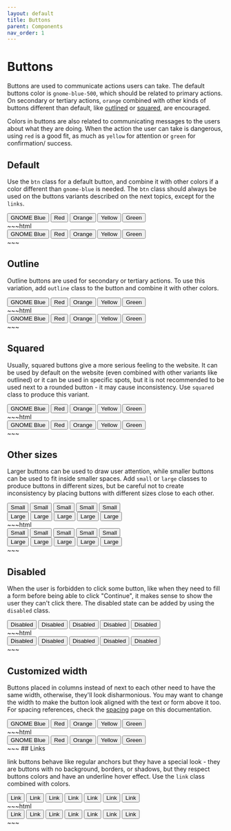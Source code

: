 ```yaml
---
layout: default
title: Buttons
parent: Components
nav_order: 1
---
```


# Buttons

Buttons are used to communicate actions users can take. The default buttons color is `gnome-blue-500`, which should be related to primary actions. On secondary or tertiary actions, `orange` combined with other kinds of buttons different than default, like [outlined](#outline) or [squared](#squared), are encouraged.

Colors in buttons are also related to communicating messages to the users about what they are doing. When the action the user can take is dangerous, using `red` is a good fit, as much as `yellow` for attention or `green` for confirmation/ success.

## Default

Use the `btn` class for a default button, and combine it with other colors if a color different than `gnome-blue` is needed. The `btn` class should always be used on the buttons variants described on the next topics, except for the `links`.

<div class="container flex-grow">
    <button class="btn mr-2 my-2">GNOME Blue</button>
    <button class="btn red mr-2 my-2">Red</button>
    <button class="btn orange mr-2 my-2">Orange</button>
    <button class="btn yellow mr-2 my-2">Yellow</button>
    <button class="btn green my-2">Green</button>
</div>
~~~html
<div class="container flex-grow">
    <button class="btn mr-2 my-2">GNOME Blue</button>
    <button class="btn red mr-2 my-2">Red</button>
    <button class="btn orange mr-2 my-2">Orange</button>
    <button class="btn yellow mr-2 my-2">Yellow</button>
    <button class="btn green my-2">Green</button>
</div>
~~~

## Outline

Outline buttons are used for secondary or tertiary actions. To use this variation, add `outline` class to the button and combine it with other colors.

<div class="container flex-grow">
    <button class="btn outline mr-2 my-2">GNOME Blue</button>
    <button class="btn outline-red mr-2 my-2">Red</button>
    <button class="btn outline-orange mr-2 my-2">Orange</button>
    <button class="btn outline-yellow mr-2 my-2">Yellow</button>
    <button class="btn outline-green mr-2 my-2">Green</button>
</div>
~~~html
<div class="container flex-grow">
    <button class="btn outline mr-2 my-2">GNOME Blue</button>
    <button class="btn outline-red mr-2 my-2">Red</button>
    <button class="btn outline-orange mr-2 my-2">Orange</button>
    <button class="btn outline-yellow mr-2 my-2">Yellow</button>
    <button class="btn outline-green mr-2 my-2">Green</button>
</div>
~~~

## Squared

Usually, squared buttons give a more serious feeling to the website. It can be used by default on the website (even combined with other variants like outlined) or it can be used in specific spots, but it is not recommended to be used next to a rounded button - it may cause inconsistency. Use `squared` class to produce this variant.

<div class="container flex-grow">
    <button class="btn squared mr-2 my-2">GNOME Blue</button>
    <button class="btn red squared mr-2 my-2">Red</button>
    <button class="btn outline-orange squared mr-2 my-2">Orange</button>
    <button class="btn outline-yellow squared mr-2 my-2">Yellow</button>
    <button class="btn outline-green squared mr-2 my-2">Green</button>
</div>
~~~html
<div class="container flex-grow">
    <button class="btn squared mr-2 my-2">GNOME Blue</button>
    <button class="btn red squared mr-2 my-2">Red</button>
    <button class="btn outline-orange squared mr-2 my-2">Orange</button>
    <button class="btn outline-yellow squared mr-2 my-2">Yellow</button>
    <button class="btn outline-green squared mr-2 my-2">Green</button>
</div>
~~~

## Other sizes

Larger buttons can be used to draw user attention, while smaller buttons can be used to fit inside smaller spaces. Add `small` or `large` classes to produce buttons in different sizes, but be careful not to create inconsistency by placing buttons with different sizes close to each other.

<div class="container flex-grow">
    <button class="btn small mr-2 my-2">Small</button>
    <button class="btn red small mr-2 my-2">Small</button>
    <button class="btn outline-orange small squared mr-2 my-2">Small</button>
    <button class="btn outline-yellow small squared mr-2 my-2">Small</button>
    <button class="btn outline-green small mr-2 my-2">Small</button>
</div>

<div class="container flex-grow">
    <button class="btn large mr-2 my-2">Large</button>
    <button class="btn red large mr-2 my-2">Large</button>
    <button class="btn outline-orange large squared mr-2 my-2">Large</button>
    <button class="btn outline-yellow large squared mr-2 my-2">Large</button>
    <button class="btn outline-green large mr-2 my-2">Large</button>
</div>
~~~html
<div class="container flex-grow">
    <button class="btn small mr-2 my-2">Small</button>
    <button class="btn red small mr-2 my-2">Small</button>
    <button class="btn outline-orange small squared mr-2 my-2">Small</button>
    <button class="btn outline-yellow small squared mr-2 my-2">Small</button>
    <button class="btn outline-green small mr-2 my-2">Small</button>
</div>

<div class="container flex-grow">
    <button class="btn large mr-2 my-2">Large</button>
    <button class="btn red large mr-2 my-2">Large</button>
    <button class="btn outline-orange large squared mr-2 my-2">Large</button>
    <button class="btn outline-yellow large squared mr-2 my-2">Large</button>
    <button class="btn outline-green large mr-2 my-2">Large</button>
</div>
~~~

## Disabled

When the user is forbidden to click some button, like when they need to fill a form before being able to click "Continue", it makes sense to show the user they can't click there. The disabled state can be added by using the `disabled` class.

<div class="container flex-grow">
    <button class="btn disabled small mr-2 my-2">Disabled</button>
    <button class="btn disabled small mr-2 my-2">Disabled</button>
    <button class="btn disabled squared mr-2 my-2">Disabled</button>
    <button class="btn disabled large squared mr-2 my-2">Disabled</button>
    <button class="btn disabled large mr-2 my-2">Disabled</button>
</div>
~~~html
<div class="container flex-grow">
    <button class="btn disabled small mr-2 my-2">Disabled</button>
    <button class="btn disabled small mr-2 my-2">Disabled</button>
    <button class="btn disabled squared mr-2 my-2">Disabled</button>
    <button class="btn disabled large squared mr-2 my-2">Disabled</button>
    <button class="btn disabled large mr-2 my-2">Disabled</button>
</div>
~~~

## Customized width

Buttons placed in columns instead of next to each other need to have the same width, otherwise, they'll look disharmonious. You may want to change the width to make the button look aligned with the text or form above it too. For spacing references, check the [spacing](#spacing) page on this documentation.

<div class="container flex-grow">
    <div class="flex-col w-64 mx-auto">
        <button class="btn mr-2 my-2 w-full">GNOME Blue</button>
        <button class="btn red mr-2 my-2 w-full">Red</button>
        <button class="btn orange mr-2 my-2 w-full">Orange</button>
        <button class="btn yellow mr-2 my-2 w-full">Yellow</button>
        <button class="btn green my-2 w-full">Green</button>
    </div>
</div>
~~~html
<div class="container flex-grow">
    <div class="flex-col w-64 mx-auto">
        <button class="btn mr-2 my-2 w-full">GNOME Blue</button>
        <button class="btn red mr-2 my-2 w-full">Red</button>
        <button class="btn orange mr-2 my-2 w-full">Orange</button>
        <button class="btn yellow mr-2 my-2 w-full">Yellow</button>
        <button class="btn green my-2 w-full">Green</button>
    </div>
</div>
~~~
## Links

link buttons behave like regular anchors but they have a special look - they are buttons with no background, borders, or shadows, but they respect buttons colors and have an underline hover effect. Use the `link` class combined with colors.

<div class="container flex-grow">
    <button class="link mr-2 my-2">Link</button>
    <button class="link gnome-blue mr-2 my-2">Link</button>
    <button class="link red mr-2 my-2">Link</button>
    <button class="link orange mr-2 my-2">Link</button>
    <button class="link yellow mr-2 my-2">Link</button>
    <button class="link green mr-2 my-2">Link</button>
    <button class="link white mr-2 my-2">Link</button>
</div>
~~~html
<div class="container flex-grow">
    <button class="link mr-2 my-2">Link</button>
    <button class="link gnome-blue mr-2 my-2">Link</button>
    <button class="link red mr-2 my-2">Link</button>
    <button class="link orange mr-2 my-2">Link</button>
    <button class="link yellow mr-2 my-2">Link</button>
    <button class="link green mr-2 my-2">Link</button>
    <button class="link white mr-2 my-2">Link</button>
</div>
~~~